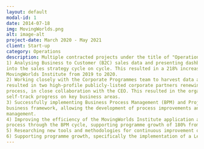 ```yaml
---
layout: default
modal-id: 1
date: 2014-07-18
img: MovingWorlds.png
alt: image-alt
project-date: March 2020 - May 2021
client: Start-up
category: Operations
description: Multiple contracted projects under the title of "Operations and Knowledge Manager", we achieved the following things 
1) Analysing Business to Customer (B2C) sales data and presenting dashboards, providing insights
into the sales strategy cycle on cycle. This resulted in a 218% increase in applications for the
MovingWorlds Institute from 2019 to 2020. 
2) Working closely with the Corporate Programmes team to harvest data and prepare external facing dashboards, in order to track Key Performance Indicators (KPI’s) and programme impact. This
resulted in two high-profile publicly-listed corporate partners renewing existing contracts in 2021. * Designing and implementing an internal Objective and Key Result (OKR) setting and monitoring
process, in close collaboration with the CEO. This resulted in the organisation being able to
self-track progress on key business areas. 
3) Successfully implementing Business Process Management (BPM) and Project Management (PM) principles, using a Human Centered Design approach. This resulted in improved structure and
business framework, allowing the development of process improvements and effective project
management. 
4) Improving the efficiency of the MovingWorlds Institute application and Fellowship onboarding
process through the BPM cycle, supporting programme growth of 180% from 2019 to 2020. 
5) Researching new tools and methodologies for continuous improvement of business processes. 
6) Supporting programme growth, specifically the implementation of a Learning Management System in order to support the scalability of the MovingWorlds Institute.
---
```

